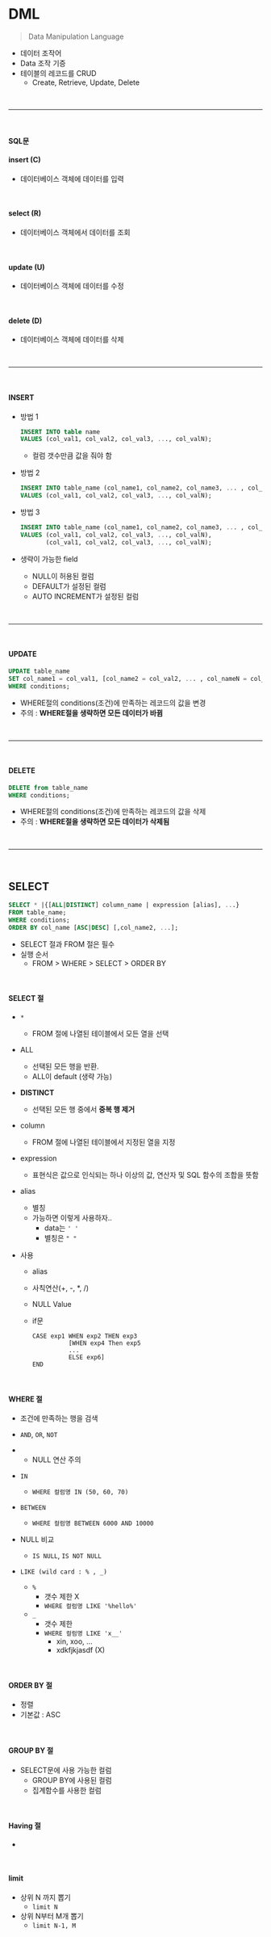 # DML

> Data Manipulation Language

* 데이터 조작어
* Data 조작 기증
* 테이블의 레코드를 CRUD
  * Create, Retrieve, Update, Delete

<br>

---

<br>

#### SQL문

#### insert (C)

* 데이터베이스 객체에 데이터를 입력

<br>

#### select (R)

* 데이터베이스 객체에서 데이터를 조회

<br>

#### update (U)

* 데이터베이스 객체에 데이터를 수정

<br>

#### delete (D)

* 데이터베이스 객체에 데이터를 삭제

<br>

---

<br>

#### INSERT

* 방법 1

  ```sql
  INSERT INTO table name
  VALUES (col_val1, col_val2, col_val3, ..., col_valN);
  ```

  * 컬럼 갯수만큼 값을 줘야 함

* 방법 2

  ```sql
  INSERT INTO table_name (col_name1, col_name2, col_name3, ... , col_nameN)
  VALUES (col_val1, col_val2, col_val3, ..., col_valN);
  ```

* 방법 3

  ```sql
  INSERT INTO table_name (col_name1, col_name2, col_name3, ... , col_nameN)
  VALUES (col_val1, col_val2, col_val3, ..., col_valN),
         (col_val1, col_val2, col_val3, ..., col_valN);
  ```

* 생략이 가능한 field
  * NULL이 허용된 컬럼
  * DEFAULT가 설정된 컬럼
  * AUTO INCREMENT가 설정된 컬럼

<br>

---

<br>

#### UPDATE

```sql
UPDATE table_name
SET col_name1 = col_val1, [col_name2 = col_val2, ... , col_nameN = col_val[N]]
WHERE conditions;
```

* WHERE절의 conditions(조건)에 만족하는 레코드의 값을 변경
* 주의 : **WHERE절을 생략하면 모든 데이터가 바뀜**

<br>

---

<br>

#### DELETE

```sql
DELETE from table_name
WHERE conditions;
```

* WHERE절의 conditions(조건)에 만족하는 레코드의 값을 삭제
* 주의 : **WHERE절을 생략하면 모든 데이터가 삭제됨**

<br>

---

<br>

## SELECT

```sql
SELECT * |{[ALL|DISTINCT] column_name | expression [alias], ...}
FROM table_name;
WHERE conditions;
ORDER BY col_name [ASC|DESC] [,col_name2, ...];
```

* SELECT 절과 FROM 절은 필수
* 실행 순서
  * FROM > WHERE > SELECT > ORDER BY

<br>

#### SELECT 절

* `*`
  
  * FROM 절에 나열된 테이블에서 모든 열을 선택
  
* ALL
  * 선택된 모든 행을 반환. 
  * ALL이 default (생략 가능)
  
* **DISTINCT**
  * 선택된 모든 행 중에서 **중복 행 제거**
  
* column
  * FROM 절에 나열된 테이블에서 지정된 열을 지정
  
* expression
  * 표현식은 값으로 인식되는 하나 이상의 값, 연산자 및 SQL 함수의 조합을 뜻함
  
* alias
  * 별칭
  * 가능하면 이렇게 사용하자..
    * data는 `' '`
    * 별칭은 `" "`
  
* 사용

  * alias
  * 사칙연산(+, -, *, /)
  * NULL Value

  * if문

    ```
    CASE exp1 WHEN exp2 THEN exp3
    		  [WHEN exp4 Then exp5
    		  ...
    		  ELSE exp6]
    END
    ```

<br>

#### WHERE 절

* 조건에 만족하는 행을 검색

* `AND`, `OR`, `NOT`

* * NULL 연산 주의
* `IN`
  * `WHERE 컬럼명 IN (50, 60, 70)`

* `BETWEEN`
  * `WHERE 컬럼명 BETWEEN 6000 AND 10000`

* NULL 비교
  * `IS NULL`, `IS NOT NULL`

* `LIKE (wild card : % , _)`
  * `%`
    * 갯수 제한 X
    * `WHERE 컬럼명 LIKE '%hello%'`
  * `_`
    * 갯수 제한
    * `WHERE 컬럼명 LIKE 'x__'`
      * xin, xoo, ...
      * xdkfjkjasdf (X)

<br>

#### ORDER BY 절

* 정렬
* 기본값 : ASC

<br>

#### GROUP BY 절

* SELECT문에 사용 가능한 컬럼
  * GROUP BY에 사용된 컬럼
  * 집계함수를 사용한 컬럼

<br>

#### Having 절

* 

<br>

#### limit

* 상위 N 까지 뽑기
  * `limit N`
* 상위 N부터 M개 뽑기
  * `limit N-1, M`

